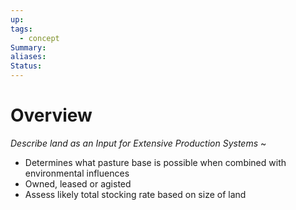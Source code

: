 ```yaml
---
up: 
tags:
  - concept
Summary: 
aliases: 
Status:
---
```

# Overview
*Describe land as an Input for Extensive Production Systems*
~
- Determines what pasture base is possible when combined with environmental influences
- Owned, leased or agisted
- Assess likely total stocking rate based on size of land